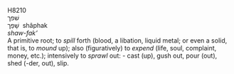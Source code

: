 <body>
  <p>H8210<br>  שׁפך  <br> שָׁפַך  ‎  shâphak  <br><i>shaw-fak‘ </i><br>A primitive root; to <i>spill</i> forth (blood, a libation, liquid metal; or even a solid, that is, to <i>mound</i> up); also (figuratively) to <i>expend</i> (life, soul, complaint, money, etc.); intensively to <i>sprawl</i> out: - cast (up), gush out, pour (out), shed (-der, out), slip.<br></p>
 </body>